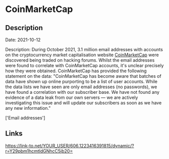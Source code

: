 # CoinMarketCap

## Description

Date: 2021-10-12

Description:
During October 2021, 3.1 million email addresses with accounts on the cryptocurrency market capitalisation website <a href="https://coinmarketcap.com/" target="_blank" rel="noopener">CoinMarketCap</a> were discovered being traded on hacking forums. Whilst the email addresses were found to correlate with CoinMarketCap accounts, it's unclear precisely how they were obtained. CoinMarketCap has provided the following statement on the data: &quot;CoinMarketCap has become aware that batches of data have shown up online purporting to be a list of user accounts. While the data lists we have seen are only email addresses (no passwords), we have found a correlation with our subscriber base. We have not found any evidence of a data leak from our own servers — we are actively investigating this issue and will update our subscribers as soon as we have any new information.&quot;


['Email addresses']

## Links

https://link-to.net/YOUR_USER/606.1223416391815/dynamic/?r=Y29pbm1hcmtldGNhcC5jb20=